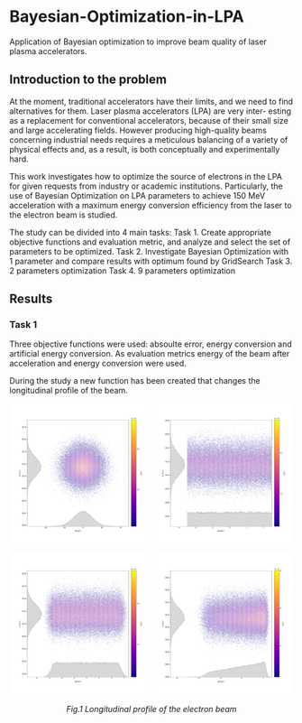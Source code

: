 # Bayesian-Optimization-in-LPA
Application of Bayesian optimization to improve beam quality of laser plasma accelerators.

## Introduction to the problem

At the moment, traditional accelerators have their limits, and we need to find alternatives for them. Laser plasma accelerators (LPA) are very inter-
esting as a replacement for conventional accelerators, because of their small size and large accelerating fields. However producing high-quality beams
concerning industrial needs requires a meticulous balancing of a variety of physical effects and, as a result, is both conceptually and experimentally
hard. 

This work investigates how to optimize the source of electrons in the LPA for given requests from industry or academic institutions. Particularly,
the use of Bayesian Optimization on LPA parameters to achieve 150 MeV acceleration with a maximum energy conversion efficiency from the laser to the electron beam is studied.

The study can be divided into 4 main tasks:
Task 1. Create appropriate objective functions and evaluation metric, and analyze and select the set of parameters to be optimized.
Task 2. Investigate Bayesian Optimization with 1 parameter and compare results with optimum found by GridSearch
Task 3. 2 parameters optimization
Task 4. 9 parameters optimization

## Results

### Task 1

Three objective functions were used: absoulte error, energy conversion and artificial energy conversion. 
As evaluation metrics energy of the beam after acceleration and energy conversion were used.

During the study a new function has been created that changes the longitudinal profile of the beam. 

<p align="center">
  <img src="images/gauss.png" width="250">
  <img src="images/flattop.png" width="250">
</p>
<p align="center">
  <img src="images/flattop_smoothed.png" width="250">
  <img src="images/rectan_trapezoidal_smoothed.png" width="250">
</p>
<p align="center">   
   <em> Fig.1 Longitudinal profile of the electron beam</em>
</p>



